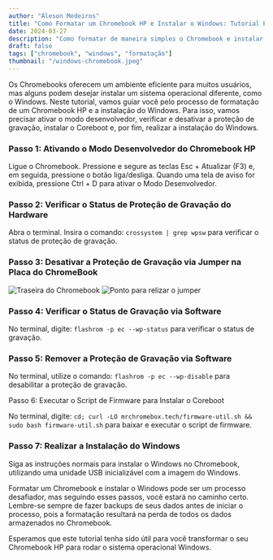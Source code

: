 ```yaml
---
author: "Áleson Medeiros"
title: "Como Formatar um Chromebook HP e Instalar o Windows: Tutorial Passo a Passo"
date: 2024-03-27
description: "Como formatar de maneira simples o Chromebook e instalar o Windows nele"
draft: false
tags: ["chromebook", "windows", "formatação"]
thumbnail: "/windows-chromebook.jpeg"
---
```


Os Chromebooks oferecem um ambiente eficiente para muitos usuários, mas alguns podem desejar instalar um sistema operacional diferente, como o Windows. Neste tutorial, vamos guiar você pelo processo de formatação de um Chromebook HP e a instalação do Windows. Para isso, vamos precisar ativar o modo desenvolvedor, verificar e desativar a proteção de gravação, instalar o Coreboot e, por fim, realizar a instalação do Windows.

### Passo 1: Ativando o Modo Desenvolvedor do Chromebook HP

Ligue o Chromebook.
Pressione e segure as teclas Esc + Atualizar (F3) e, em seguida, pressione o botão liga/desliga.
Quando uma tela de aviso for exibida, pressione Ctrl + D para ativar o Modo Desenvolvedor.

### Passo 2: Verificar o Status de Proteção de Gravação do Hardware

Abra o terminal.
Insira o comando: `crossystem | grep wpsw` para verificar o status de proteção de gravação.

### Passo 3: Desativar a Proteção de Gravação via Jumper na Placa do ChromeBook

![Traseira do Chromebook](/chromebook-fundo-01.jpg)
![Ponto para relizar o jumper](/chromebook-fundo-02.jpg)

### Passo 4: Verificar o Status de Gravação via Software

No terminal, digite: `flashrom -p ec --wp-status` para verificar o status de gravação.

### Passo 5: Remover a Proteção de Gravação via Software

No terminal, utilize o comando: `flashrom -p ec --wp-disable` para desabilitar a proteção de gravação.

Passo 6: Executar o Script de Firmware para Instalar o Coreboot

No terminal, digite: `cd; curl -LO mrchromebox.tech/firmware-util.sh && sudo bash firmware-util.sh` para baixar e executar o script de firmware.

### Passo 7: Realizar a Instalação do Windows

Siga as instruções normais para instalar o Windows no Chromebook, utilizando uma unidade USB inicializável com a imagem do Windows.

Formatar um Chromebook e instalar o Windows pode ser um processo desafiador, mas seguindo esses passos, você estará no caminho certo. Lembre-se sempre de fazer backups de seus dados antes de iniciar o processo, pois a formatação resultará na perda de todos os dados armazenados no Chromebook.

Esperamos que este tutorial tenha sido útil para você transformar o seu Chromebook HP para rodar o sistema operacional Windows.

